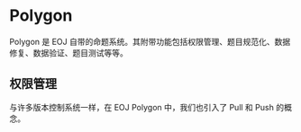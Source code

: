 # Polygon

Polygon 是 EOJ 自带的命题系统。其附带功能包括权限管理、题目规范化、数据修复、数据验证、题目测试等等。

## 权限管理

与许多版本控制系统一样，在 EOJ Polygon 中，我们也引入了 Pull 和 Push 的概念。